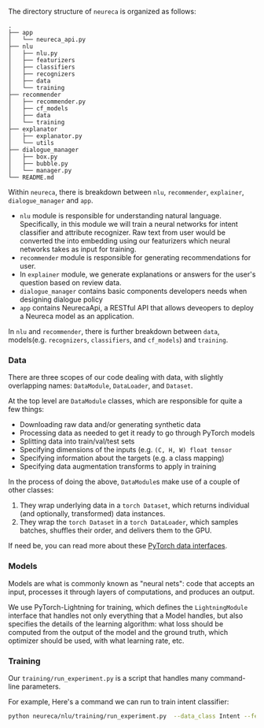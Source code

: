 
The directory structure of `neureca` is organized as follows:
```
.
├── app
│   └── neureca_api.py
├── nlu
│   ├── nlu.py
│   ├── featurizers
│   ├── classifiers
│   ├── recognizers
│   ├── data
│   └── training
├── recommender
│   ├── recommender.py
│   ├── cf_models
│   ├── data
│   └── training
├── explanator
│   ├── explanator.py
│   └── utils
├── dialogue_manager
│   ├── box.py
│   ├── bubble.py
│   └── manager.py
└── README.md

```

Within `neureca`,  there is breakdown between `nlu`, `recommender`, `explainer`, `dialogue_manager` and `app`. 

- `nlu` module is responsible for understanding natural language. Specifically, in this module we will train a neural networks for intent classifier and attribute recognizer. Raw text from user would be converted the into embedding using our featurizers which neural networks takes as input for training. 
- `recommender` module is responsible for generating recommendations for user. 
- In `explainer` module, we generate explanations or answers for the user's question based on review data. 
- `dialogue_manager` contains basic components developers needs when designing dialogue policy
- `app` contains NeurecaApi, a RESTful API that allows deveopers to deploy a Neureca model as an application.

In `nlu` and `recommender`, there is further breakdown between `data`, models(e.g. `recognizers`, `classifiers`, and `cf_models`) and `training`. 

### Data

There are three scopes of our code dealing with data, with slightly overlapping names: `DataModule`, `DataLoader`, and `Dataset`.

At the top level are `DataModule` classes, which are responsible for quite a few things:

- Downloading raw data and/or generating synthetic data
- Processing data as needed to get it ready to go through PyTorch models
- Splitting data into train/val/test sets
- Specifying dimensions of the inputs (e.g. `(C, H, W) float tensor`
- Specifying information about the targets (e.g. a class mapping)
- Specifying data augmentation transforms to apply in training

In the process of doing the above, `DataModule`s make use of a couple of other classes:

1. They wrap underlying data in a `torch Dataset`, which returns individual (and optionally, transformed) data instances.
2. They wrap the `torch Dataset` in a `torch DataLoader`, which samples batches, shuffles their order, and delivers them to the GPU.

If need be, you can read more about these [PyTorch data interfaces](https://pytorch.org/docs/stable/data.html).


### Models
Models are what is commonly known as "neural nets": code that accepts an input, processes it through layers of computations, and produces an output.

We use PyTorch-Lightning for training, which defines the `LightningModule` interface that handles not only everything that a Model handles, but also specifies the details of the learning algorithm: what loss should be computed from the output of the model and the ground truth, which optimizer should be used, with what learning rate, etc.

### Training

Our `training/run_experiment.py` is a script that handles many command-line parameters.

For example, Here's a command we can run to train intent classifier:

```sh
python neureca/nlu/training/run_experiment.py  --data_class Intent --featurizer_class Bert --model_type classifiers --model_class MLP
```

